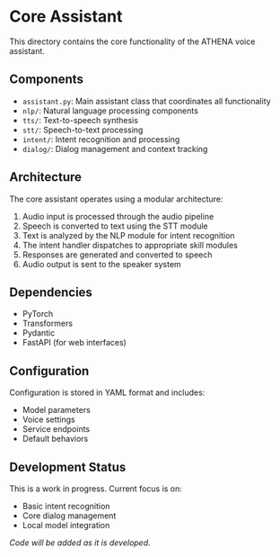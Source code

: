 # Core Assistant

This directory contains the core functionality of the ATHENA voice assistant.

## Components

- `assistant.py`: Main assistant class that coordinates all functionality
- `nlp/`: Natural language processing components
- `tts/`: Text-to-speech synthesis
- `stt/`: Speech-to-text processing
- `intent/`: Intent recognition and processing
- `dialog/`: Dialog management and context tracking

## Architecture

The core assistant operates using a modular architecture:

1. Audio input is processed through the audio pipeline
2. Speech is converted to text using the STT module
3. Text is analyzed by the NLP module for intent recognition
4. The intent handler dispatches to appropriate skill modules
5. Responses are generated and converted to speech
6. Audio output is sent to the speaker system

## Dependencies

- PyTorch
- Transformers
- Pydantic
- FastAPI (for web interfaces)

## Configuration

Configuration is stored in YAML format and includes:

- Model parameters
- Voice settings
- Service endpoints
- Default behaviors

## Development Status

This is a work in progress. Current focus is on:

- Basic intent recognition
- Core dialog management
- Local model integration

*Code will be added as it is developed.*

